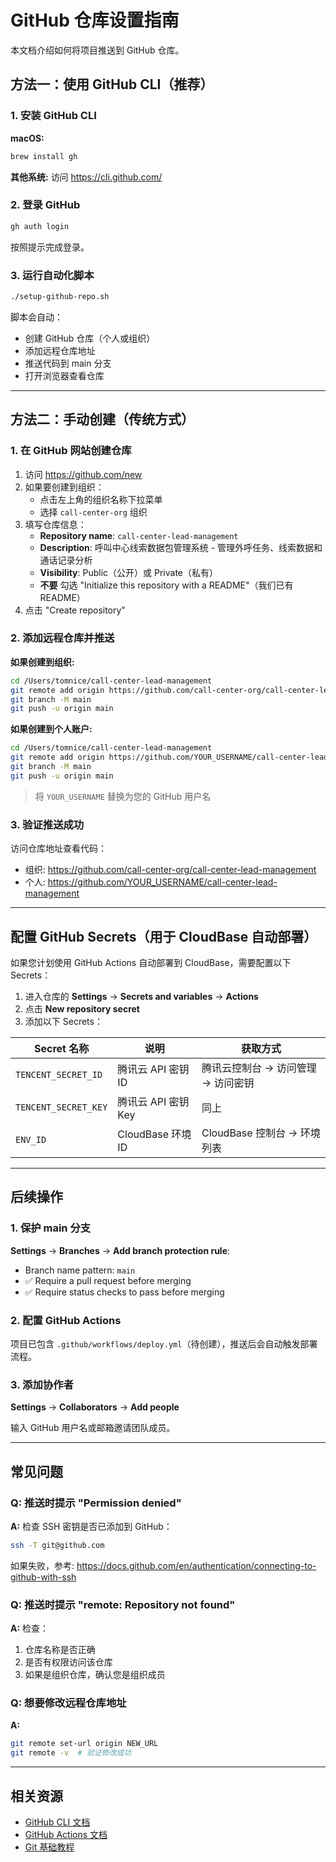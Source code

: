 # GitHub 仓库设置指南

本文档介绍如何将项目推送到 GitHub 仓库。

## 方法一：使用 GitHub CLI（推荐）

### 1. 安装 GitHub CLI

**macOS:**

```bash
brew install gh
```

**其他系统:** 访问 https://cli.github.com/

### 2. 登录 GitHub

```bash
gh auth login
```

按照提示完成登录。

### 3. 运行自动化脚本

```bash
./setup-github-repo.sh
```

脚本会自动：

- 创建 GitHub 仓库（个人或组织）
- 添加远程仓库地址
- 推送代码到 main 分支
- 打开浏览器查看仓库

---

## 方法二：手动创建（传统方式）

### 1. 在 GitHub 网站创建仓库

1. 访问 https://github.com/new
2. 如果要创建到组织：
   - 点击左上角的组织名称下拉菜单
   - 选择 `call-center-org` 组织
3. 填写仓库信息：
   - **Repository name**: `call-center-lead-management`
   - **Description**: 呼叫中心线索数据包管理系统 - 管理外呼任务、线索数据和通话记录分析
   - **Visibility**: Public（公开）或 Private（私有）
   - **不要** 勾选 "Initialize this repository with a README"（我们已有 README）
4. 点击 "Create repository"

### 2. 添加远程仓库并推送

**如果创建到组织:**

```bash
cd /Users/tomnice/call-center-lead-management
git remote add origin https://github.com/call-center-org/call-center-lead-management.git
git branch -M main
git push -u origin main
```

**如果创建到个人账户:**

```bash
cd /Users/tomnice/call-center-lead-management
git remote add origin https://github.com/YOUR_USERNAME/call-center-lead-management.git
git branch -M main
git push -u origin main
```

> 将 `YOUR_USERNAME` 替换为您的 GitHub 用户名

### 3. 验证推送成功

访问仓库地址查看代码：

- 组织: https://github.com/call-center-org/call-center-lead-management
- 个人: https://github.com/YOUR_USERNAME/call-center-lead-management

---

## 配置 GitHub Secrets（用于 CloudBase 自动部署）

如果您计划使用 GitHub Actions 自动部署到 CloudBase，需要配置以下 Secrets：

1. 进入仓库的 **Settings** → **Secrets and variables** → **Actions**
2. 点击 **New repository secret**
3. 添加以下 Secrets：

| Secret 名称          | 说明                | 获取方式                           |
| -------------------- | ------------------- | ---------------------------------- |
| `TENCENT_SECRET_ID`  | 腾讯云 API 密钥 ID  | 腾讯云控制台 → 访问管理 → 访问密钥 |
| `TENCENT_SECRET_KEY` | 腾讯云 API 密钥 Key | 同上                               |
| `ENV_ID`             | CloudBase 环境 ID   | CloudBase 控制台 → 环境列表        |

---

## 后续操作

### 1. 保护 main 分支

**Settings** → **Branches** → **Add branch protection rule**:

- Branch name pattern: `main`
- ✅ Require a pull request before merging
- ✅ Require status checks to pass before merging

### 2. 配置 GitHub Actions

项目已包含 `.github/workflows/deploy.yml`（待创建），推送后会自动触发部署流程。

### 3. 添加协作者

**Settings** → **Collaborators** → **Add people**

输入 GitHub 用户名或邮箱邀请团队成员。

---

## 常见问题

### Q: 推送时提示 "Permission denied"

**A:** 检查 SSH 密钥是否已添加到 GitHub：

```bash
ssh -T git@github.com
```

如果失败，参考: https://docs.github.com/en/authentication/connecting-to-github-with-ssh

### Q: 推送时提示 "remote: Repository not found"

**A:** 检查：

1. 仓库名称是否正确
2. 是否有权限访问该仓库
3. 如果是组织仓库，确认您是组织成员

### Q: 想要修改远程仓库地址

**A:**

```bash
git remote set-url origin NEW_URL
git remote -v  # 验证修改成功
```

---

## 相关资源

- [GitHub CLI 文档](https://cli.github.com/manual/)
- [GitHub Actions 文档](https://docs.github.com/en/actions)
- [Git 基础教程](https://git-scm.com/book/zh/v2)
